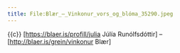 ```yaml
---
title: File:Blær_–_Vinkonur_vors_og_blóma_35290.jpeg
---
```


{{c}} [https://blaer.is/profill/julia Júlía Runólfsdóttir] – [http://blaer.is/grein/vinkonur Blær]
